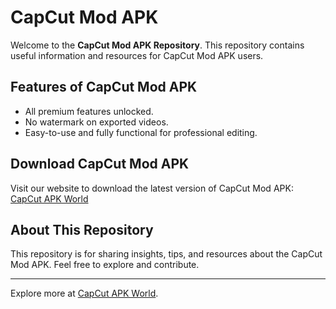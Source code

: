 # CapCut Mod APK

Welcome to the **CapCut Mod APK Repository**. This repository contains useful information and resources for CapCut Mod APK users.

## Features of CapCut Mod APK
- All premium features unlocked.
- No watermark on exported videos.
- Easy-to-use and fully functional for professional editing.

## Download CapCut Mod APK
Visit our website to download the latest version of CapCut Mod APK:
[CapCut APK World](https://capcutapkworld.com)

## About This Repository
This repository is for sharing insights, tips, and resources about the CapCut Mod APK. Feel free to explore and contribute.

---
Explore more at [CapCut APK World](https://capcutapkworld.com).
